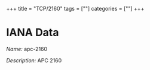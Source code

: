 +++
title = "TCP/2160"
tags = [""]
categories = [""]
+++

# IANA Data

_Name:_ apc-2160

_Description:_ APC 2160

